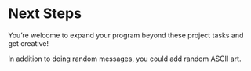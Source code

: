 # Next Steps
You’re welcome to expand your program beyond these project tasks and get creative!

In addition to doing random messages, you could add random ASCII art.